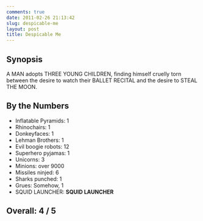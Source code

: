 ```yaml
---
comments: true
date: 2011-02-26 21:13:42
slug: despicable-me
layout: post
title: Despicable Me
---
```


## Synopsis

A MAN adopts THREE YOUNG CHILDREN, finding himself cruelly torn between the desire to watch their BALLET RECITAL and the desire to STEAL THE MOON.

## By the Numbers

  * Inflatable Pyramids: 1
  * Rhinochairs: 1
  * Donkeyfaces: 1
  * Lehman Brothers: 1
  * Evil boogie robots: 12
  * Superhero pyjamas: 1
  * Unicorns: 3
  * Minions: over 9000
  * Missiles ninjed: 6
  * Sharks punched: 1
  * Grues: Somehow, 1
  * SQUID LAUNCHER: **SQUID LAUNCHER**

## Overall: 4 / 5
